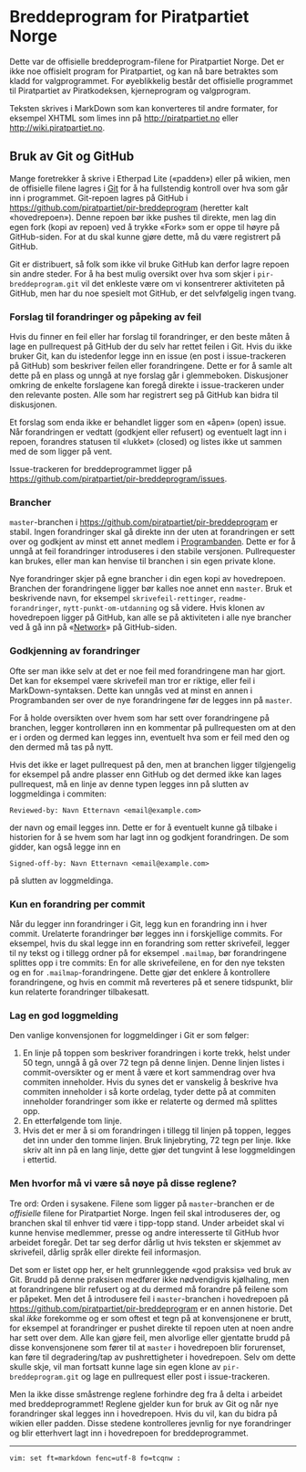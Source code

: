 Breddeprogram for Piratpartiet Norge
====================================

Dette var de offisielle breddeprogram-filene for Piratpartiet Norge. 
Det er ikke noe offisielt program for Piratpartiet, og kan nå bare betraktes som kladd for valgprogrammet.
For øyeblikkelig består det offisielle programmet til Piratpartiet av Piratkodeksen, kjerneprogram og valgprogram.

Teksten skrives i MarkDown som kan konverteres til andre formater, for 
eksempel XHTML som limes inn på <http://piratpartiet.no> eller 
<http://wiki.piratpartiet.no>.

Bruk av Git og GitHub
---------------------

Mange foretrekker å skrive i Etherpad Lite («padden») eller på wikien, 
men de offisielle filene lagres i [Git](http://git-scm.com) for å ha 
fullstendig kontroll over hva som går inn i programmet. Git-repoen 
lagres på GitHub i <https://github.com/piratpartiet/pir-breddeprogram> 
(heretter kalt «hovedrepoen»). Denne repoen bør ikke pushes til direkte, 
men lag din egen fork (kopi av repoen) ved å trykke «Fork» som er oppe 
til høyre på GitHub-siden. For at du skal kunne gjøre dette, må du være 
registrert på GitHub.

Git er distribuert, så folk som ikke vil bruke GitHub kan derfor lagre 
repoen sin andre steder. For å ha best mulig oversikt over hva som skjer 
i `pir-breddeprogram.git` vil det enkleste være om vi konsentrerer 
aktiviteten på GitHub, men har du noe spesielt mot GitHub, er det 
selvfølgelig ingen tvang.

### Forslag til forandringer og påpeking av feil

Hvis du finner en feil eller har forslag til forandringer, er den beste 
måten å lage en pullrequest på GitHub der du selv har rettet feilen i 
Git. Hvis du ikke bruker Git, kan du istedenfor legge inn en issue (en 
post i issue-trackeren på GitHub) som beskriver feilen eller 
forandringene. Dette er for å samle alt dette på en plass og unngå at 
nye forslag går i glemmeboken. Diskusjoner omkring de enkelte forslagene 
kan foregå direkte i issue-trackeren under den relevante posten. Alle 
som har registrert seg på GitHub kan bidra til diskusjonen.

Et forslag som enda ikke er behandlet ligger som en «åpen» (open) issue. 
Når forandringen er vedtatt (godkjent eller refusert) og eventuelt lagt 
inn i repoen, forandres statusen til «lukket» (closed) og listes ikke ut 
sammen med de som ligger på vent.

Issue-trackeren for breddeprogrammet ligger på 
<https://github.com/piratpartiet/pir-breddeprogram/issues>.

### Brancher

`master`-branchen i <https://github.com/piratpartiet/pir-breddeprogram> 
er stabil. Ingen forandringer skal gå direkte inn der uten at 
forandringen er sett over og godkjent av minst ett annet medlem i 
[Programbanden](http://wiki.piratpartiet.no/index.php?title=Programbanden). 
Dette er for å unngå at feil forandringer introduseres i den stabile 
versjonen. Pullrequester kan brukes, eller man kan henvise til branchen 
i sin egen private klone.

Nye forandringer skjer på egne brancher i din egen kopi av hovedrepoen. 
Branchen der forandringene ligger bør kalles noe annet enn `master`. 
Bruk et beskrivende navn, for eksempel `skrivefeil-rettinger`, 
`readme-forandringer`, `nytt-punkt-om-utdanning` og så videre. Hvis 
klonen av hovedrepoen ligger på GitHub, kan alle se på aktiviteten i 
alle nye brancher ved å gå inn på 
«[Network](https://github.com/piratpartiet/pir-breddeprogram/network)» 
på GitHub-siden.

### Godkjenning av forandringer

Ofte ser man ikke selv at det er noe feil med forandringene man har 
gjort. Det kan for eksempel være skrivefeil man tror er riktige, eller 
feil i MarkDown-syntaksen. Dette kan unngås ved at minst en annen i 
Programbanden ser over de nye forandringene før de legges inn på 
`master`.

For å holde oversikten over hvem som har sett over forandringene på 
branchen, legger kontrolløren inn en kommentar på pullrequesten om at 
den er i orden og dermed kan legges inn, eventuelt hva som er feil med 
den og den dermed må tas på nytt.

Hvis det ikke er laget pullrequest på den, men at branchen ligger 
tilgjengelig for eksempel på andre plasser enn GitHub og det dermed ikke 
kan lages pullrequest, må en linje av denne typen legges inn på slutten 
av loggmeldinga i commiten:

    Reviewed-by: Navn Etternavn <email@example.com>

der navn og email legges inn. Dette er for å eventuelt kunne gå tilbake 
i historien for å se hvem som har lagt inn og godkjent forandringen. De 
som gidder, kan også legge inn en

    Signed-off-by: Navn Etternavn <email@example.com>

på slutten av loggmeldinga.

### Kun en forandring per commit

Når du legger inn forandringer i Git, legg kun en forandring inn i hver 
commit. Urelaterte forandringer bør legges inn i forskjellige commits. 
For eksempel, hvis du skal legge inn en forandring som retter 
skrivefeil, legger til ny tekst og i tillegg ordner på for eksempel 
`.mailmap`, bør forandringene splittes opp i tre commits: En for alle 
skrivefeilene, en for den nye teksten og en for 
`.mailmap`-forandringene. Dette gjør det enklere å kontrollere 
forandringene, og hvis en commit må reverteres på et senere tidspunkt, 
blir kun relaterte forandringer tilbakesatt.

### Lag en god loggmelding

Den vanlige konvensjonen for loggmeldinger i Git er som følger:

1. En linje på toppen som beskriver forandringen i korte trekk, helst 
   under 50 tegn, unngå å gå over 72 tegn på denne linjen. Denne linjen 
   listes i commit-oversikter og er ment å være et kort sammendrag over 
   hva commiten inneholder. Hvis du synes det er vanskelig å beskrive 
   hva commiten inneholder i så korte ordelag, tyder dette på at 
   commiten inneholder forandringer som ikke er relaterte og dermed må 
   splittes opp.
2. En etterfølgende tom linje.
3. Hvis det er mer å si om forandringen i tillegg til linjen på toppen, 
   legges det inn under den tomme linjen. Bruk linjebryting, 72 tegn per 
   linje. Ikke skriv alt inn på en lang linje, dette gjør det tungvint å 
   lese loggmeldingen i ettertid.

### Men hvorfor må vi være så nøye på disse reglene?

Tre ord: Orden i sysakene. Filene som ligger på `master`-branchen er de 
_offisielle_ filene for Piratpartiet Norge. Ingen feil skal introduseres 
der, og branchen skal til enhver tid være i tipp-topp stand. Under 
arbeidet skal vi kunne henvise medlemmer, presse og andre interesserte 
til GitHub hvor arbeidet foregår. Det tar seg derfor dårlig ut hvis 
teksten er skjemmet av skrivefeil, dårlig språk eller direkte feil 
informasjon.

Det som er listet opp her, er helt grunnleggende «god praksis» ved bruk 
av Git. Brudd på denne praksisen medfører ikke nødvendigvis kjølhaling, 
men at forandringene blir refusert og at du dermed må forandre på 
feilene som er påpeket. Men det å introdusere feil i `master`-branchen i 
hovedrepoen på <https://github.com/piratpartiet/pir-breddeprogram> er en 
annen historie. Det skal _ikke_ forekomme og er som oftest et tegn på at 
konvensjonene er brutt, for eksempel at forandringer er pushet direkte 
til repoen uten at noen andre har sett over dem. Alle kan gjøre feil, 
men alvorlige eller gjentatte brudd på disse konvensjonene som fører til 
at `master` i hovedrepoen blir forurenset, kan føre til degradering/tap 
av pushrettigheter i hovedrepoen. Selv om dette skulle skje, vil man 
fortsatt kunne lage sin egen klone av `pir-breddeprogram.git` og lage en 
pullrequest eller post i issue-trackeren.

Men la ikke disse småstrenge reglene forhindre deg fra å delta i 
arbeidet med breddeprogrammet! Reglene gjelder kun for bruk av Git og 
når nye forandringer skal legges inn i hovedrepoen. Hvis du vil, kan du 
bidra på wikien eller padden. Disse stedene kontrolleres jevnlig for nye 
forandringer og blir etterhvert lagt inn i hovedrepoen for 
breddeprogrammet.

----

    vim: set ft=markdown fenc=utf-8 fo=tcqnw :
